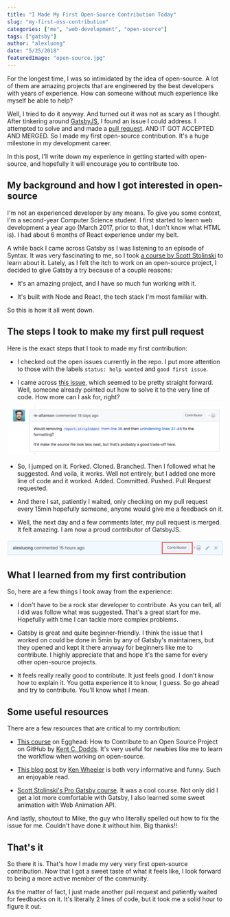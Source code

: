 ```yaml
---
title: "I Made My First Open-Source Contribution Today"
slug: "my-first-oss-contribution"
categories: ["me", "web-development", "open-source"]
tags: ["gatsby"]
author: "alexluong"
date: "5/25/2018"
featuredImage: "open-source.jpg"
---
```


For the longest time, I was so intimidated by the idea of open-source. A lot of them are amazing projects that are engineered by the best developers with years of experience. How can someone without much experience like myself be able to help?

Well, I tried to do it anyway. And turned out it was not as scary as I thought. After tinkering around [GatsbyJS](https://github.com/gatsbyjs/gatsby "GatsbyJS Github repo"), I found an issue I could address. I attempted to solve and and made a [pull request](https://github.com/gatsbyjs/gatsby/pull/5545 "My very first pull request"). AND IT GOT ACCEPTED AND MERGED. So I made my first open-source contribution. It's a huge milestone in my development career.

In this post, I'll write down my experience in getting started with open-source, and hopefully it will encourage you to contribute too.

## My background and how I got interested in open-source

I'm not an experienced developer by any means. To give you some context, I'm a second-year Computer Science student. I first started to learn web development a year ago (March 2017, prior to that, I don't know what HTML is). I had about 6 months of React experience under my belt.

A while back I came across Gatsby as I was listening to an episode of Syntax. It was very fascinating to me, so I took [a course by Scott Stolinski](https://www.leveluptutorials.com/tutorials/pro-gatsby "Pro Gatsby by Level Up Tutorials") to learn about it. Lately, as I felt the itch to work on an open-source project, I decided to give Gatsby a try because of a couple reasons:

- It's an amazing project, and I have so much fun working with it.

- It's built with Node and React, the tech stack I'm most familiar with.

So this is how it all went down.

## The steps I took to make my first pull request

Here is the exact steps that I took to made my first contribution:

- I checked out the open issues currently in the repo. I put more attention to those with the labels `status: help wanted` and `good first issue`.

- I came across [this issue](https://github.com/gatsbyjs/gatsby/issues/5379 "The issue I solved"), which seemed to be pretty straight forward. Well, someone already pointed out how to solve it to the very line of code. How more can I ask for, right?

![Mike suggests how to solve the issue](issue-suggestion.png)

- So, I jumped on it. Forked. Cloned. Branched. Then I followed what he suggested. And voila, it works. Well not entirely, but I added one more line of code and it worked. Added. Committed. Pushed. Pull Request requested.

- And there I sat, patiently I waited, only checking on my pull request every 15min hopefully someone, anyone would give me a feedback on it.

- Well, the next day and a few comments later, my pull request is merged. It felt amazing. I am now a proud contributor of GatsbyJS.

![In Gatsby repo I have a contributor tag](contributor.png)

## What I learned from my first contribution

So, here are a few things I took away from the experience:

- I don't have to be a rock star developer to contribute. As you can tell, all I did was follow what was suggested. That's a great start for me. Hopefully with time I can tackle more complex problems.

- Gatsby is great and quite beginner-friendly. I think the issue that I worked on could be done in 5min by any of Gatsby's maintainers, but they opened and kept it there anyway for beginners like me to contribute. I highly appreciate that and hope it's the same for every other open-source projects.

- It feels really really good to contribute. It just feels good. I don't know how to explain it. You gotta experience it to know, I guess. So go ahead and try to contribute. You'll know what I mean.

## Some useful resources

There are a few resources that are critical to my contribution:

- [This course](https://egghead.io/courses/how-to-contribute-to-an-open-source-project-on-github "How to contribute to an open source project on Github") on Egghead: How to Contribute to an Open Source Project on GitHub by [Kent C. Dodds](https://twitter.com/kentcdodds "Kent C. Dodds' twitter"). It's very useful for newbies like me to learn the workflow when working on open-source.

- [This blog post](https://medium.com/@ken_wheeler/a-bitter-guide-to-open-source-a8e3b6a3c1c4 "A bitter guide to open source") by [Ken Wheeler](https://twitter.com/ken_wheeler "Ken Wheeler's twitter") is both very informative and funny. Such an enjoyable read.

- [Scott Stolinski's Pro Gatsby course](https://www.leveluptutorials.com/tutorials/pro-gatsby "Pro Gatsby by Level Up Tutorial"). It was a cool course. Not only did I get a lot more comfortable with Gatsby, I also learned some sweet animation with Web Animation API.

And lastly, shoutout to Mike, the guy who literally spelled out how to fix the issue for me. Couldn't have done it without him. Big thanks!!

## That's it

So there it is. That's how I made my very very first open-source contribution. Now that I got a sweet taste of what it feels like, I look forward to being a more active member of the community.

As the matter of fact, I just made another pull request and patiently waited for feedbacks on it. It's literally 2 lines of code, but it took me a solid hour to figure it out.
